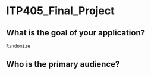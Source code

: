 # ITP405_Final_Project

## What is the goal of your application?
`Randomize`
## Who is the primary audience?
